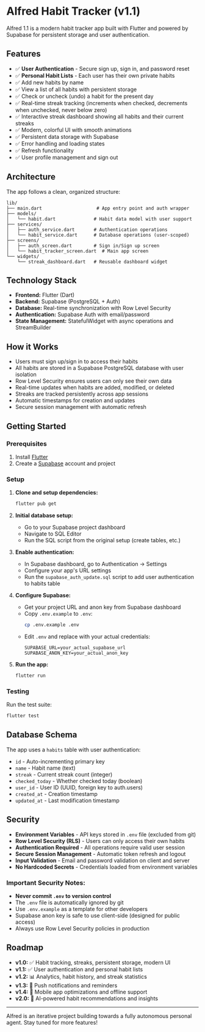 # Alfred Habit Tracker (v1.1)

Alfred 1.1 is a modern habit tracker app built with Flutter and powered by Supabase for persistent storage and user authentication.

## Features
- ✅ **User Authentication** - Secure sign up, sign in, and password reset
- ✅ **Personal Habit Lists** - Each user has their own private habits
- ✅ Add new habits by name
- ✅ View a list of all habits with persistent storage
- ✅ Check or uncheck (undo) a habit for the present day
- ✅ Real-time streak tracking (increments when checked, decrements when unchecked, never below zero)
- ✅ Interactive streak dashboard showing all habits and their current streaks
- ✅ Modern, colorful UI with smooth animations
- ✅ Persistent data storage with Supabase
- ✅ Error handling and loading states
- ✅ Refresh functionality
- ✅ User profile management and sign out

## Architecture
The app follows a clean, organized structure:

```
lib/
├── main.dart                    # App entry point and auth wrapper
├── models/
│   └── habit.dart              # Habit data model with user support
├── services/
│   ├── auth_service.dart       # Authentication operations
│   └── habit_service.dart      # Database operations (user-scoped)
├── screens/
│   ├── auth_screen.dart        # Sign in/Sign up screen
│   └── habit_tracker_screen.dart  # Main app screen
└── widgets/
    └── streak_dashboard.dart   # Reusable dashboard widget
```

## Technology Stack
- **Frontend:** Flutter (Dart)
- **Backend:** Supabase (PostgreSQL + Auth)
- **Database:** Real-time synchronization with Row Level Security
- **Authentication:** Supabase Auth with email/password
- **State Management:** StatefulWidget with async operations and StreamBuilder

## How it Works
- Users must sign up/sign in to access their habits
- All habits are stored in a Supabase PostgreSQL database with user isolation
- Row Level Security ensures users can only see their own data
- Real-time updates when habits are added, modified, or deleted
- Streaks are tracked persistently across app sessions
- Automatic timestamps for creation and updates
- Secure session management with automatic refresh

## Getting Started

### Prerequisites
1. Install [Flutter](https://docs.flutter.dev/get-started/install)
2. Create a [Supabase](https://supabase.com) account and project

### Setup
1. **Clone and setup dependencies:**
   ```bash
   flutter pub get
   ```

2. **Initial database setup:**
   - Go to your Supabase project dashboard
   - Navigate to SQL Editor
   - Run the SQL script from the original setup (create tables, etc.)

3. **Enable authentication:**
   - In Supabase dashboard, go to Authentication → Settings
   - Configure your app's URL settings
   - Run the `supabase_auth_update.sql` script to add user authentication to habits table

4. **Configure Supabase:**
   - Get your project URL and anon key from Supabase dashboard
   - Copy `.env.example` to `.env`:
     ```bash
     cp .env.example .env
     ```
   - Edit `.env` and replace with your actual credentials:
     ```
     SUPABASE_URL=your_actual_supabase_url
     SUPABASE_ANON_KEY=your_actual_anon_key
     ```

5. **Run the app:**
   ```bash
   flutter run
   ```

### Testing
Run the test suite:
```bash
flutter test
```

## Database Schema
The app uses a `habits` table with user authentication:
- `id` - Auto-incrementing primary key
- `name` - Habit name (text)
- `streak` - Current streak count (integer)
- `checked_today` - Whether checked today (boolean)
- `user_id` - User ID (UUID, foreign key to auth.users)
- `created_at` - Creation timestamp
- `updated_at` - Last modification timestamp

## Security
- **Environment Variables** - API keys stored in `.env` file (excluded from git)
- **Row Level Security (RLS)** - Users can only access their own habits
- **Authentication Required** - All operations require valid user session
- **Secure Session Management** - Automatic token refresh and logout
- **Input Validation** - Email and password validation on client and server
- **No Hardcoded Secrets** - Credentials loaded from environment variables

### Important Security Notes:
- **Never commit `.env` to version control**
- The `.env` file is automatically ignored by git
- Use `.env.example` as a template for other developers
- Supabase anon key is safe to use client-side (designed for public access)
- Always use Row Level Security policies in production

## Roadmap
- **v1.0:** ✅ Habit tracking, streaks, persistent storage, modern UI
- **v1.1:** ✅ User authentication and personal habit lists
- **v1.2:** 📊 Analytics, habit history, and streak statistics
- **v1.3:** 🔔 Push notifications and reminders
- **v1.4:** 📱 Mobile app optimizations and offline support
- **v2.0:** 🤖 AI-powered habit recommendations and insights

---
Alfred is an iterative project building towards a fully autonomous personal agent. Stay tuned for more features!
